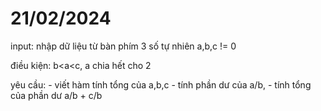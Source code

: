 # 21/02/2024

input: nhập dữ liệu từ bàn phím 3 số tự nhiên a,b,c != 0

điều kiện: b<a<c, a chia hết cho 2

yêu cầu:
    - viết hàm tính tổng của a,b,c
    - tính phần dư của a/b,
    - tính tổng của phần dư a/b + c/b
